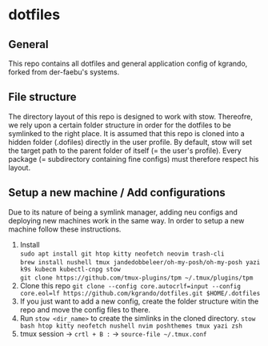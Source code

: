 # dotfiles
## General

This repo contains all dotfiles and general application config of kgrando, forked from der-faebu's systems.

## File structure

The directory layout of this repo is designed to work with stow.
Thereofre, we rely upon a certain folder structure in order for the dotfiles to be symlinked to the right place.
It is assumed that this repo is cloned into a hidden folder (.dofiles) directly in the user profile.
By default, stow will set the target path to the parent folder of itself (= the user's profile).
Every package (= subdirectory containing fine configs) must therefore respect his layout. 

## Setup a new machine / Add configurations
Due to its nature of being a symlink manager, adding neu configs and deploying new machines work in the same way.
In order to setup a new machine follow these instructions.

1. Install  
    ``` sudo apt install git htop kitty neofetch neovim trash-cli ```  
    ``` brew install nushell tmux jandedobbeleer/oh-my-posh/oh-my-posh yazi k9s kubecm kubectl-cnpg stow ```  
    ``` git clone https://github.com/tmux-plugins/tpm ~/.tmux/plugins/tpm ```
2. Clone this repo ```git clone --config core.autocrlf=input --config core.eol=lf https://github.com/kgrando/dotfiles.git $HOME/.dotfiles ```
3. If you just want to add a new config, create the folder structure witin the repo and move the config files to there.
4. Run ```stow <dir_name>``` to create the simlinks in the cloned directory. ``` stow bash htop kitty neofetch nushell nvim poshthemes tmux yazi zsh ```
5. tmux session -> ``` crtl + B : ``` -> ``` source-file ~/.tmux.conf ``` 
